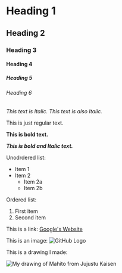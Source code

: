 # Heading 1
## Heading 2
### Heading 3
#### Heading 4
##### Heading 5
###### Heading 6

*This text is Italic.*
_This text is also Italic._

This is just regular text.

**This is bold text.**

***This is bold and Italic text.***

Unodrdered list:
- Item 1
- Item 2
    - Item 2a
    - Item 2b

Ordered list:
1. First item
2. Second item

This is a link:
[Google's Website](https://www.google.com)

This is an image:
![GitHub Logo](https://github.githubassets.com/images/modules/logos_page/GitHub-Mark.png)

This is a drawing I made:

![My drawing of Mahito from Jujustu Kaisen](images/20250320_232151.png)
